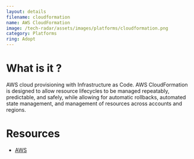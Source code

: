 ```yaml
---
layout: details
filename: cloudformation
name: AWS CloudFormation
image: /tech-radar/assets/images/platforms/cloudformation.png 
category: Platforms
ring: Adopt
---
```


# What is it ?
AWS cloud provisioning with Infrastructure as Code. AWS CloudFormation is designed to allow resource lifecycles to be managed repeatably, predictable, and safely, while allowing for automatic rollbacks, automated state management, and management of resources across accounts and regions.

# Resources
- [AWS](https://aws.amazon.com/cloudformation/)
